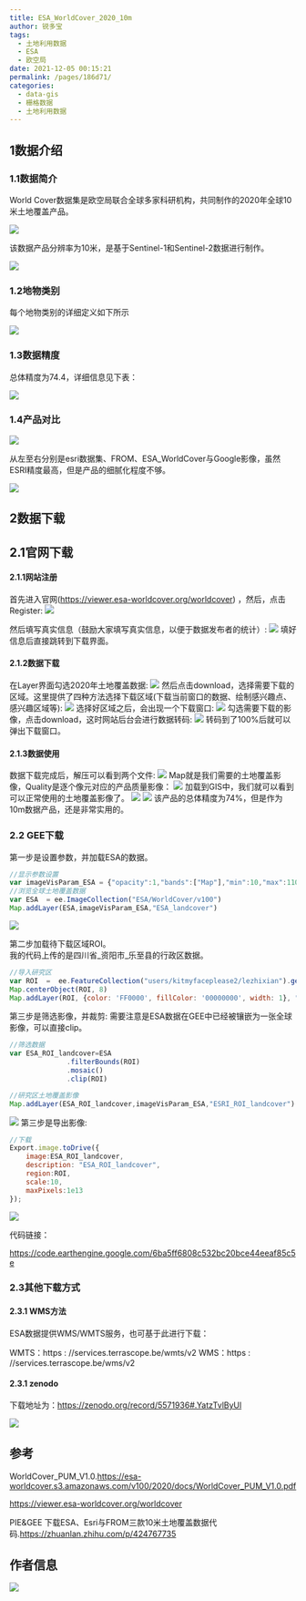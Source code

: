 ```yaml
---
title: ESA_WorldCover_2020_10m
author: 锐多宝
tags: 
  - 土地利用数据
  - ESA
  - 欧空局
date: 2021-12-05 00:15:21
permalink: /pages/186d71/
categories: 
  - data-gis
  - 栅格数据
  - 土地利用数据
---
```


## 1数据介绍

### 1.1数据简介

World Cover数据集是欧空局联合全球多家科研机构，共同制作的2020年全球10米土地覆盖产品。

![](http://pics.landcover100.com/pics//image/20211204221613.png)

该数据产品分辨率为10米，是基于Sentinel-1和Sentinel-2数据进行制作。

![](http://pics.landcover100.com/pics//image/20211204221915.png)

### 1.2地物类别
每个地物类别的详细定义如下所示

![](http://pics.landcover100.com/pics//image/ceb8c4895743a3aabee859afb912fd5.jpg)

### 1.3数据精度

总体精度为74.4，详细信息见下表：

![](http://pics.landcover100.com/pics//image/a26665163b091d71fe777cdf5b12d35.png)

### 1.4产品对比

![](http://pics.landcover100.com/pics//image/20211204220216.png)

从左至右分别是esri数据集、FROM、ESA_WorldCover与Google影像，虽然ESRI精度最高，但是产品的细腻化程度不够。

![](http://pics.landcover100.com/pics//image/20211204220551.png)

## 2数据下载

## 2.1官网下载

#### 2.1.1网站注册

首先进入官网(https://viewer.esa-worldcover.org/worldcover) ，然后，点击Register:
![](http://pics.landcover100.com/pics//image/20211020223905.png)

然后填写真实信息（鼓励大家填写真实信息，以便于数据发布者的统计）:
![](http://pics.landcover100.com/pics//image/20211020223955.png)
填好信息后直接跳转到下载界面。

#### 2.1.2数据下载
在Layer界面勾选2020年土地覆盖数据:
![](http://pics.landcover100.com/pics//image/20211020224157.png)
然后点击download，选择需要下载的区域。这里提供了四种方法选择下载区域(下载当前窗口的数据、绘制感兴趣点、感兴趣区域等):
![](http://pics.landcover100.com/pics//image/20211020224333.png)
选择好区域之后，会出现一个下载窗口:
![](http://pics.landcover100.com/pics//image/20211020224456.png)
勾选需要下载的影像，点击download，这时网站后台会进行数据转码:
![](http://pics.landcover100.com/pics//image/20211020224829.png)
转码到了100%后就可以弹出下载窗口。

#### 2.1.3数据使用
数据下载完成后，解压可以看到两个文件:
![](http://pics.landcover100.com/pics//image/20211020224952.png)
Map就是我们需要的土地覆盖影像，Quality是逐个像元对应的产品质量影像：
![](http://pics.landcover100.com/pics//image/20211020225143.png)
加载到GIS中，我们就可以看到可以正常使用的土地覆盖影像了。
![](http://pics.landcover100.com/pics//image/20211020225241.png)
![](http://pics.landcover100.com/pics//image/20211020225256.png)
该产品的总体精度为74%，但是作为10m数据产品，还是非常实用的。

### 2.2 GEE下载

第一步是设置参数，并加载ESA的数据。

```javascript
//显示参数设置
var imageVisParam_ESA = {"opacity":1,"bands":["Map"],"min":10,"max":110,"palette":["8dffda","14ff31","686dff","ff9b54","ff712d","ff66b4"]};
//浏览全球土地覆盖数据
var ESA  = ee.ImageCollection("ESA/WorldCover/v100")
Map.addLayer(ESA,imageVisParam_ESA,"ESA_landcover")
```

![](https://img-blog.csdnimg.cn/b0fb600cfaca46c4bc953e106c4787f2.gif)

第二步加载待下载区域ROI。  
我的代码上传的是四川省_资阳市_乐至县的行政区数据。

```javascript
//导入研究区
var ROI  =  ee.FeatureCollection("users/kitmyfaceplease2/lezhixian").geometry()
Map.centerObject(ROI, 8)
Map.addLayer(ROI, {color: 'FF0000', fillColor: '00000000', width: 1}, "ROI")
```

第三步是筛选影像，并裁剪:
需要注意是ESA数据在GEE中已经被镶嵌为一张全球影像，可以直接clip。

```javascript
//筛选数据             
var ESA_ROI_landcover=ESA
              .filterBounds(ROI)
              .mosaic()
              .clip(ROI)

//研究区土地覆盖影像
Map.addLayer(ESA_ROI_landcover,imageVisParam_ESA,"ESRI_ROI_landcover")
```

![](http://pics.landcover100.com/pics//img/202110230219706.gif)
第三步是导出影像:

```javascript
//下载
Export.image.toDrive({
    image:ESA_ROI_landcover,
    description: "ESA_ROI_landcover",
    region:ROI,
    scale:10,
    maxPixels:1e13
});
```

![](http://pics.landcover100.com/pics//img/202110230228079.png)

代码链接：

https://code.earthengine.google.com/6ba5ff6808c532bc20bce44eeaf85c5e  

### 2.3其他下载方式

#### 2.3.1 WMS方法

ESA数据提供WMS/WMTS服务，也可基于此进行下载：

WMTS：https : //services.terrascope.be/wmts/v2
WMS：https : //services.terrascope.be/wms/v2

#### 2.3.1 zenodo

下载地址为：https://zenodo.org/record/5571936#.YatzTvlByUl

![](http://pics.landcover100.com/pics//image/20211204215623.png)

## 参考

WorldCover_PUM_V1.0.https://esa-worldcover.s3.amazonaws.com/v100/2020/docs/WorldCover_PUM_V1.0.pdf

https://viewer.esa-worldcover.org/worldcover

PIE&GEE 下载ESA、Esri与FROM三款10米土地覆盖数据代码.https://zhuanlan.zhihu.com/p/424767735

## 作者信息

![](http://pics.landcover100.com/pics//image/20211128044430.png)
